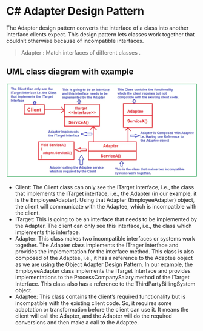 # C# Adapter Design Pattern
The Adapter design pattern converts the interface of a class into another interface clients expect. This design pattern lets classes work together that couldn‘t otherwise because of incompatible interfaces. <br>
>Adapter : Match interfaces of different classes .<br>

## UML class diagram with example
![UML or Class Diagram with example](AdapterExample_UML.webp)

* Client: The Client class can only see the ITarget interface, i.e., the class that implements the ITarget interface, i.e., the Adapter (in our example, it is the EmployeeAdapter). Using that Adapter (EmployeeAdapter) object, the client will communicate with the Adaptee, which is incompatible with the client.
* ITarget: This is going to be an interface that needs to be implemented by the Adapter. The client can only see this interface, i.e., the class which implements this interface.
* Adapter: This class makes two incompatible interfaces or systems work together. The Adapter class implements the ITrager interface and provides the implementation for the interface method. This class is also composed of the Adaptee, i.e., it has a reference to the Adaptee object as we are using the Object Adapter Design Pattern. In our example, the EmployeeAdapter class implements the ITarget Interface and provides implementations to the ProcessCompanySalary method of the ITarget Interface. This class also has a reference to the ThirdPartyBillingSystem object.
* Adaptee: This class contains the client’s required functionality but is incompatible with the existing client code. So, it requires some adaptation or transformation before the client can use it. It means the client will call the Adapter, and the Adapter will do the required conversions and then make a call to the Adaptee.